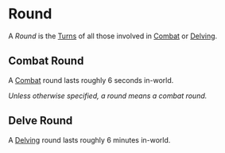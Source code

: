 # Round

A *Round* is the [Turns](Turn.md) of all those involved in [Combat](../Combat/Combat.md) or [Delving](../Exploration/Delving.md).

## Combat Round

A [Combat](../Combat/Combat.md) round lasts roughly 6 seconds in-world.

*Unless otherwise specified, a round means a combat round.*

## Delve Round

A [Delving](../Exploration/Delving.md) round lasts roughly 6 minutes in-world.
